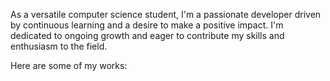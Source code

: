 As a versatile computer science student, I'm a passionate developer driven by continuous learning and a desire to make a positive impact. I'm dedicated to ongoing growth and eager to contribute my skills and enthusiasm to the field.

Here are some of my works:
